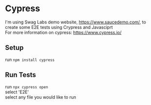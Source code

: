 # Cypress
I'm using Swag Labs demo website, https://www.saucedemo.com/,  to create some E2E tests using Crypress and Javasciprt  
For more information on cypress: https://www.cypress.io/  

## Setup  
run `npm install cypress`  


## Run Tests
run `npx cypress open`  
select 'E2E'  
select any file you would like to run
